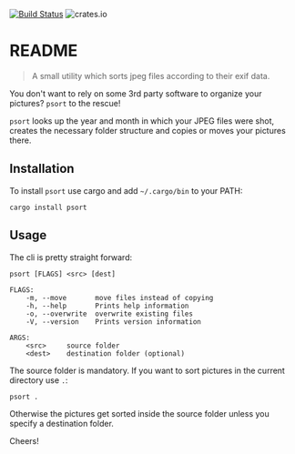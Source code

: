 [![Build Status](https://travis-ci.org/skriems/psort.svg?branch=master)](https://travis-ci.org/skriems/psort)
![crates.io](https://img.shields.io/crates/v/psort.svg)

# README

> A small utility which sorts jpeg files according to their exif data.

You don't want to rely on some 3rd party software to organize your pictures? `psort` to the rescue!

`psort` looks up the year and month in which your JPEG files were shot, creates the necessary folder structure and copies or moves your pictures there.

Installation
------------
To install `psort` use cargo and add `~/.cargo/bin` to your PATH:

```
cargo install psort
```

Usage
-----
The cli is pretty straight forward:

```
psort [FLAGS] <src> [dest]

FLAGS:
    -m, --move       move files instead of copying
    -h, --help       Prints help information
    -o, --overwrite  overwrite existing files
    -V, --version    Prints version information

ARGS:
    <src>     source folder
    <dest>    destination folder (optional)
```

The source folder is mandatory. If you want to sort pictures in the current directory use `.`:
```
psort .
```

Otherwise the pictures get sorted inside the source folder unless you specify a destination folder.

Cheers!
